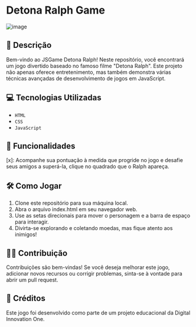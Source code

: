 # Detona Ralph Game
![image](https://github.com/user-attachments/assets/219fe6db-b498-47c9-bcc1-3b5aa69c1b45)

## 📑 Descrição
Bem-vindo ao JSGame Detona Ralph! Neste repositório, você encontrará um jogo divertido baseado no famoso filme "Detona Ralph". Este projeto não apenas oferece entretenimento, mas também demonstra várias técnicas avançadas de desenvolvimento de jogos em JavaScript.

## 💻 Tecnologias Utilizadas
- `HTML`
- `CSS`
- `JavaScript`

## 🎯 Funcionalidades 
[x]: Acompanhe sua pontuação à medida que progride no jogo e desafie seus amigos a superá-la, clique no quadrado que o Ralph apareça.

## 🛠️ Como Jogar
1. Clone este repositório para sua máquina local.
2. Abra o arquivo index.html em seu navegador web.
3. Use as setas direcionais para mover o personagem e a barra de espaço para interagir.
4. Divirta-se explorando e coletando moedas, mas fique atento aos inimigos!

## 👨‍💻 Contribuição
Contribuições são bem-vindas! Se você deseja melhorar este jogo, adicionar novos recursos ou corrigir problemas, sinta-se à vontade para abrir um pull request.

## 🚧 Créditos
Este jogo foi desenvolvido como parte de um projeto educacional da Digital Innovation One.

